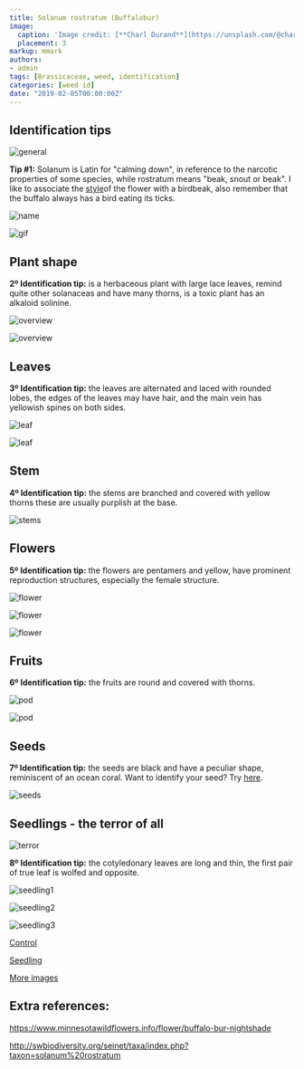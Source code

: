 ```yaml
---
title: Solanum rostratum (Buffalobur)
image:
  caption: 'Image credit: [**Charl Durand**](https://unsplash.com/@charl_durand?utm_source=unsplash&utm_medium=referral&utm_content=creditCopyText)'
  placement: 3
markup: mmark
authors:
- admin
tags: [Brassicaceae, weed, identification]
categories: [weed id]
date: "2019-02-05T00:00:00Z"
---
```

## Identification tips

![general](https://github.com/vitoranunciato/academic-kickstart/blob/master/content/pt/post/solanum%20rostratum/image/geral.jpg?raw=true)

**Tip #1:** Solanum  is Latin for "calming down", in reference to the narcotic properties of some species, while  rostratum  means "beak, snout or beak". I like to associate the [style](https://en.wikipedia.org/wiki/Stigma_(botany))of the flower with a birdbeak,  also remember  that the  buffalo always has a  bird eating its ticks.

![name](https://github.com/vitoranunciato/academic-kickstart/blob/master/content/pt/post/solanum%20rostratum/image/name.png?raw=true)

![gif](https://media.giphy.com/media/lx9tit3jJ1Gfe/giphy.gif)

## Plant shape

**2º Identification tip:** is a herbaceous plant with large lace leaves, remind quite other  solanaceas and have many thorns, is a toxic plant  has  an alkaloid  solinine.

![overview](https://github.com/vitoranunciato/academic-kickstart/blob/master/content/pt/post/solanum%20rostratum/image/overview.jpg?raw=true)

![overview](https://github.com/vitoranunciato/academic-kickstart/blob/master/content/pt/post/solanum%20rostratum/image/overview2.jpg?raw=true)

## Leaves

**3º Identification tip:** the leaves are alternated and laced with rounded lobes, the edges of the leaves may have hair, and the main vein has yellowish spines on both sides.

![leaf](https://github.com/vitoranunciato/academic-kickstart/blob/master/content/pt/post/solanum%20rostratum/image/leaf.jpg?raw=true)

![leaf](https://github.com/vitoranunciato/academic-kickstart/blob/master/content/pt/post/solanum%20rostratum/image/leaf2.jpg?raw=true)

## Stem

**4º Identification tip:** the stems are branched and covered with yellow thorns these  are usually purplish at the base.

![stems](https://github.com/vitoranunciato/academic-kickstart/blob/master/content/pt/post/solanum%20rostratum/image/stems.jpg?raw=true)

## Flowers
**5º Identification tip:** the flowers are pentamers  and yellow, have prominent reproduction structures,  especially the female structure.

![flower](https://github.com/vitoranunciato/academic-kickstart/blob/master/content/pt/post/solanum%20rostratum/image/flower.jpg?raw=true)

![flower](https://github.com/vitoranunciato/academic-kickstart/blob/master/content/pt/post/solanum%20rostratum/image/flower2.jpg?raw=true)

![flower](https://github.com/vitoranunciato/academic-kickstart/blob/master/content/pt/post/solanum%20rostratum/image/flower3.jpg?raw=true)

## Fruits

**6º Identification tip:** the fruits are round and covered with thorns.

![pod](https://github.com/vitoranunciato/academic-kickstart/blob/master/content/pt/post/solanum%20rostratum/image/pods.jpg?raw=true)

![pod](https://github.com/vitoranunciato/academic-kickstart/blob/master/content/pt/post/solanum%20rostratum/image/pods2.jpg?raw=true)

## Seeds
**7º Identification tip:** the seeds are black and have a peculiar shape, reminiscent of an ocean coral. Want to identify your seed? Try [here](http://idtools.org/id/table_grape/weed-tool/key/GrapeSeedKey/Media/Html/fact_sheets/Sol-ros.html).

![seeds](https://github.com/vitoranunciato/academic-kickstart/blob/master/content/pt/post/solanum%20rostratum/image/seeds.jpg?raw=true)

## Seedlings - the terror of all
![terror](https://media.giphy.com/media/3oKIPmarbcmElP7cmA/giphy.gif)

**8º Identification tip:** the cotyledonary leaves are long and thin, the first pair of true leaf is wolfed and opposite.

![seedling1](https://github.com/vitoranunciato/academic-kickstart/blob/master/content/pt/post/solanum%20rostratum/image/seedling2.jpg?raw=true)

![seedling2](https://github.com/vitoranunciato/academic-kickstart/blob/master/content/pt/post/solanum%20rostratum/image/seedling3.jpg?raw=true)

![seedling3](https://github.com/vitoranunciato/academic-kickstart/blob/master/content/pt/post/solanum%20rostratum/image/seedling.jpg?raw=true)

[Control](https://www.youtube.com/watch?v=wgMs5qghbQ8)

[Seedling](https://www.youtube.com/watch?v=Om9x_36FLrk)

[More images](https://calphotos.berkeley.edu/cgi/img_query?where-lifeform=any&rel-taxon=contains&where-taxon=Solanum+rostratum&rel-namesoup=matchphrase&where-namesoup=&rel-location=matchphrase&where-location=&rel-county=eq&where-county=any&rel-state=eq&where-state=any&rel-country=eq&where-country=any&where-collectn=any&rel-photographer=contains&where-photographer=&rel-kwid=equals&where-kwid=&max_rows=24)

## Extra references:

https://www.minnesotawildflowers.info/flower/buffalo-bur-nightshade

http://swbiodiversity.org/seinet/taxa/index.php?taxon=solanum%20rostratum
